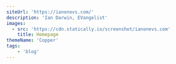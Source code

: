 ```yaml
---
siteUrl: 'https://ianonevs.com/'
description: 'Ian Darwin, EVangelist'
images:
  - src: 'https://cdn.statically.io/screenshot/ianonevs.com'
    title: Homepage
themeName: 'Copper'
tags:
    - 'blog'
---
```


